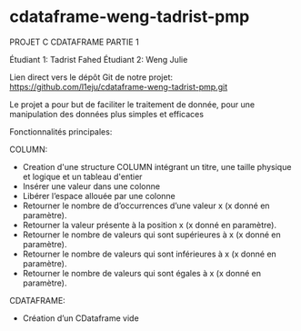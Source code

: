 # cdataframe-weng-tadrist-pmp


PROJET C CDATAFRAME PARTIE 1

Étudiant 1: Tadrist Fahed
Étudiant 2: Weng Julie

Lien direct vers le dépôt Git de notre projet:
https://github.com/l1eju/cdataframe-weng-tadrist-pmp.git

Le projet a pour but de faciliter le traitement de donnée, pour une manipulation des données plus simples et efficaces

Fonctionnalités principales:

COLUMN:
- Creation d'une structure COLUMN intégrant un titre, une taille physique et logique et un tableau d'entier
- Insérer une valeur dans une colonne
- Libérer l’espace allouée par une colonne
- Retourner le nombre de d’occurrences d’une valeur x (x donné en paramètre).
- Retourner la valeur présente à la position x (x donné en paramètre).
- Retourner le nombre de valeurs qui sont supérieures à x (x donné en paramètre).
- Retourner le nombre de valeurs qui sont inférieures à x (x donné en paramètre).
- Retourner le nombre de valeurs qui sont égales à x (x donné en paramètre).

CDATAFRAME:
- Création d’un CDataframe vide

